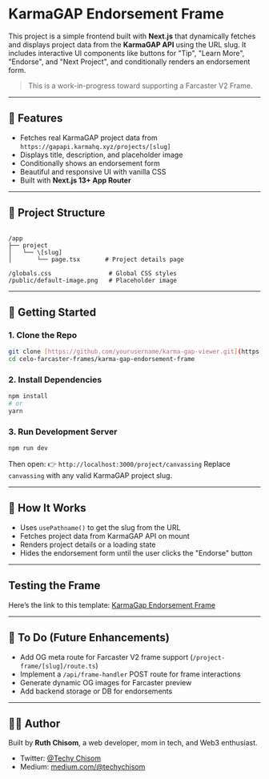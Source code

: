 # KarmaGAP Endorsement Frame

This project is a simple frontend built with **Next.js** that dynamically fetches and displays project data from the **KarmaGAP API** using the URL slug. It includes interactive UI components like buttons for "Tip", "Learn More", "Endorse", and "Next Project", and conditionally renders an endorsement form.

> This is a work-in-progress toward supporting a Farcaster V2 Frame.

---

## 🔧 Features

- Fetches real KarmaGAP project data from `https://gapapi.karmahq.xyz/projects/[slug]`
- Displays title, description, and placeholder image
- Conditionally shows an endorsement form
- Beautiful and responsive UI with vanilla CSS
- Built with **Next.js 13+ App Router**

---

## 📁 Project Structure

```

/app
├── project
│   └── \[slug]
│       └── page.tsx       # Project details page

/globals.css                # Global CSS styles
/public/default-image.png   # Placeholder image

````

---

## 🚀 Getting Started

### 1. Clone the Repo

```bash
git clone [https://github.com/yourusername/karma-gap-viewer.git](https://github.com/RuthChisom/celo-farcaster-frames.git)](https://github.com/RuthChisom/celo-farcaster-frames.git)
cd celo-farcaster-frames/karma-gap-endorsement-frame
````

### 2. Install Dependencies

```bash
npm install
# or
yarn
```

### 3. Run Development Server

```bash
npm run dev
```

Then open:
👉 `http://localhost:3000/project/canvassing`
Replace `canvassing` with any valid KarmaGAP project slug.

---

## 🧠 How It Works

* Uses `usePathname()` to get the slug from the URL
* Fetches project data from KarmaGAP API on mount
* Renders project details or a loading state
* Hides the endorsement form until the user clicks the "Endorse" button

---
## Testing the Frame

Here’s the link to this template: [KarmaGap Endorsement Frame](https://celo-farcaster-frames-phi.vercel.app/)

---
## 🧪 To Do (Future Enhancements)

* Add OG meta route for Farcaster V2 frame support (`/project-frame/[slug]/route.ts`)
* Implement a `/api/frame-handler` POST route for frame interactions
* Generate dynamic OG images for Farcaster preview
* Add backend storage or DB for endorsements

---

## 🙋‍♀️ Author

Built by **Ruth Chisom**, a web developer, mom in tech, and Web3 enthusiast.

* Twitter: [@Techy Chisom](https://twitter.com/thischisom)
* Medium: [medium.com/@techychisom](https://medium.com/@techychisom)
